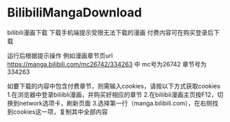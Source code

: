 # BilibiliMangaDownload
bilibili漫画下载 下载手机端提示受限无法下载的漫画 付费内容可在购买登录后下载

运行后根据提示操作 例如漫画章节页url https://manga.bilibili.com/mc26742/334263 中
mc号为26742 章节号为334263

如要下载的内容中包含付费章节，则需输入cookies，请按以下方式获取cookies
1.在浏览器中登录biliibli漫画，并购买好相应的章节
2.在biliibli漫画主页按F12，切换到network选项卡，刷新页面
3.选择第一行（manga.bilibili.com），在右侧找到cookies这一项，复制其中全部内容